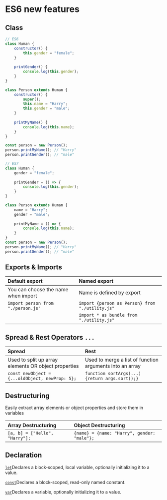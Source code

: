 # ES6 new features

## Class

```javascript
// ES6
class Human {
    constructor() {
        this.gender = "female";
    }
    
    printGender() {
        console.log(this.gender);
    }
}

class Person extends Human {
    constructor() {
        super();
        this.name = "Harry";
        this.gender = "male";
    }
    
    printMyName() {
        console.log(this.name);
    }
}

const person = new Person();
person.printMyName(); // "Harry"
person.printGender(); // "male"

// ES7
class Human {            
    gender = "female";           
    
    printGender = () => {        
        console.log(this.gender);    
    }
}

class Person extends Human {           
    name = "Harry";        
    gender = "male";         
    
    printMyName = () => {        
        console.log(this.name);    
    }
}
const person = new Person();
person.printMyName(); // "Harry"
person.printGender(); // "male"
```

## Exports & Imports

| Default export | Named export |
| :--- | :--- |
| You can choose the name when import | Name is defined by export |
| `import person from "./person.js"` | `import {person as Person} from "./utility.js"` |
|  | `import * as bundle from "./utility.js"` |

## Spread & Rest Operators `...`

| Spread | Rest |
| :--- | :--- |
| Used to split up array elements OR object properties | Used to merge a list of function arguments into an array |
| `const newObject = {...oldObject, newProp: 5};` | `function sortArgs(...) {return args.sort();}` |

## Destructuring

Easily extract array elements or object properties and store them in variables

| Array Destructuring | Object Destructuring |
| :--- | :--- |
| `[a, b] = ["Hello", "Harry"];` | `{name} = {name: "Harry", gender: "male"};` |

## Declaration

[`let`](https://developer.mozilla.org/en-US/docs/Web/JavaScript/Reference/Statements/let)Declares a block-scoped, local variable, optionally initializing it to a value.

[`const`](https://developer.mozilla.org/en-US/docs/Web/JavaScript/Reference/Statements/const)Declares a block-scoped, read-only named constant.

[`var`](https://developer.mozilla.org/en-US/docs/Web/JavaScript/Reference/Statements/var)Declares a variable, optionally initializing it to a value.  


